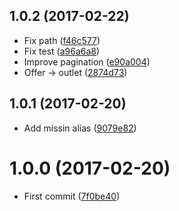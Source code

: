 <a name="1.0.2"></a>
## 1.0.2 (2017-02-22)

* Fix path ([f46c577](https://github.com/kikobeats/surfkeppler-api/commit/f46c577))
* Fix test ([a96a6a8](https://github.com/kikobeats/surfkeppler-api/commit/a96a6a8))
* Improve pagination ([e90a004](https://github.com/kikobeats/surfkeppler-api/commit/e90a004))
* Offer → outlet ([2874d73](https://github.com/kikobeats/surfkeppler-api/commit/2874d73))



<a name="1.0.1"></a>
## 1.0.1 (2017-02-20)

* Add missin alias ([9079e82](https://github.com/kikobeats/surfkeppler-api/commit/9079e82))



<a name="1.0.0"></a>
# 1.0.0 (2017-02-20)

* First commit ([7f0be40](https://github.com/kikobeats/surfkeppler-api/commit/7f0be40))




